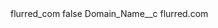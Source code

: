 <?xml version="1.0" encoding="UTF-8"?>
<CustomMetadata xmlns="http://soap.sforce.com/2006/04/metadata" xmlns:xsi="http://www.w3.org/2001/XMLSchema-instance" xmlns:xsd="http://www.w3.org/2001/XMLSchema">
    <label>flurred_com</label>
    <protected>false</protected>
    <values>
        <field>Domain_Name__c</field>
        <value xsi:type="xsd:string">flurred.com</value>
    </values>
</CustomMetadata>
